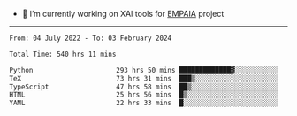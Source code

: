 - 🔭 I’m currently working on XAI tools for [EMPAIA](https://en.empaia.org/) project

---

<!--START_SECTION:waka-->

```txt
From: 04 July 2022 - To: 03 February 2024

Total Time: 540 hrs 11 mins

Python                     293 hrs 50 mins █████████████▓░░░░░░░░░░░   54.40 %
TeX                        73 hrs 31 mins  ███▒░░░░░░░░░░░░░░░░░░░░░   13.61 %
TypeScript                 47 hrs 58 mins  ██▒░░░░░░░░░░░░░░░░░░░░░░   08.88 %
HTML                       25 hrs 56 mins  █▒░░░░░░░░░░░░░░░░░░░░░░░   04.80 %
YAML                       22 hrs 33 mins  █░░░░░░░░░░░░░░░░░░░░░░░░   04.18 %
```

<!--END_SECTION:waka-->
